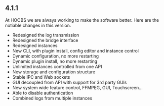 ## 4.1.1
At HOOBS we are always working to make the software better. Here are the notiable changes in this version.

* Redesigned the log transmission
* Redesigned the bridge interface
* Redesigned instances
* New CLI, with plugin install, config editor and instance control
* Dynamic configuration, no more restarting
* Dynamic plugin install, no more restarting
* Unlimited instances controlled from one API
* New storage and configuration structure
* Stable IPC and Web sockets
* GUI decoupled from API with support for 3rd party GUIs
* New system wide feature control, FFMPEG, GUI, Touchscreen...
* Able to disable authentication
* Combined logs from multiple instances
